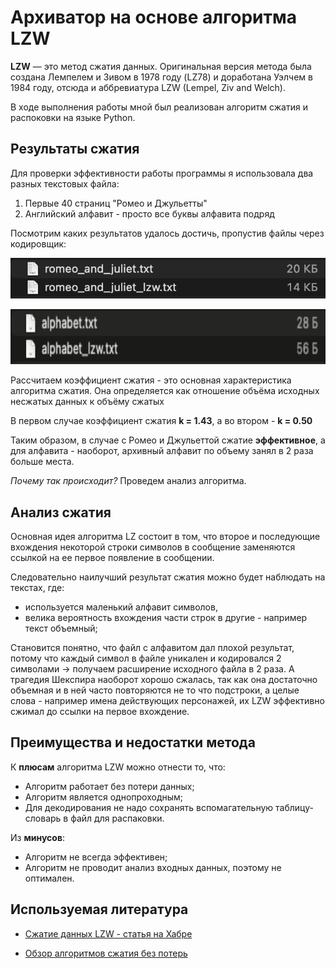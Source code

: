 # Архиватор на основе алгоритма LZW

**LZW** — это метод сжатия данных. Оригинальная версия метода была создана Лемпелем и Зивом в 1978 году (LZ78) и доработана Уэлчем в 1984 году, отсюда и аббревиатура LZW (Lempel, Ziv and Welch).

В ходе выполнения работы мной был реализован алгоритм сжатия и распоковки на языке Python.

## Результаты сжатия

Для проверки эффективности работы программы я использовала два разных текстовых файла:

1. Первые 40 страниц "Ромео и Джульетты"
2. Английский алфавит - просто все буквы алфавита подряд

Посмотрим каких результатов удалось достичь, пропустив файлы через кодировщик:

![Ромео и Джульетта](/imgs/1.jpg)


<img src="/imgs/2.jpg" height="88">


Рассчитаем коэффициент сжатия - это основная характеристика алгоритма сжатия. Она определяется как отношение объёма 
исходных несжатых данных к объёму сжатых

В первом случае коэффициент сжатия **k = 1.43**, а во втором - **k = 0.50**

Таким образом, в случае с Ромео и Джульеттой сжатие **эффективное**, а для алфавита - наоборот, архивный алфавит по 
объему занял в 2 раза больше места.

_Почему так происходит?_ Проведем анализ алгоритма.

## Анализ сжатия

Основная идея алгоритма LZ состоит в том, что второе и последующие вхождения некоторой строки символов в сообщение 
заменяются ссылкой на ее первое появление в сообщении.

Следовательно наилучший результат сжатия можно будет наблюдать на текстах, где:

- используется маленький алфавит символов,
- велика вероятность вхождения части строк в другие - например текст объемный;

Становится понятно, что файл с алфавитом дал плохой результат, потому что каждый символ в файле уникален и 
кодировался 2 символами -> получаем расширение исходного файла в 2 раза. А трагедия Шекспира наоборот хорошо сжалась, 
так как она достаточно объемная и в ней часто повторяются не то что подстроки, а целые слова - например имена 
действующих персонажей, их LZW эффективно сжимал до ссылки на первое вхождение.


## Преимущества и недостатки метода

К **плюсам** алгоритма LZW можно отнести то, что:
- Алгоритм работает без потери данных;
- Алгоритм является однопроходным;
- Для декодирования не надо сохранять вспомагательную таблицу-словарь в файл для распаковки.


Из **минусов**:
- Алгоритм не всегда эффективен;
- Алгоритм не проводит анализ входных данных, поэтому не оптимален.




## Используемая литература

- [Сжатие данных LZW - статья на Хабре](https://habr.com/ru/companies/otus/articles/581728/)

- [Обзор алгоритмов сжатия без потерь](https://mf.grsu.by/UchProc/livak/po/comprsite/theory_lzw.html#%D0%90%D0%BB%D0%B3%D0%BE%D1%80%D0%B8%D1%82%D0%BC%20LZW)